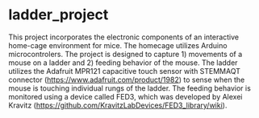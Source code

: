 # ladder_project
This project incorporates the electronic components of an interactive home-cage environment for mice. The homecage utilizes Arduino microcontrolers.
The project is designed to capture 1) movements of a mouse on a ladder and 2) feeding behavior of the mouse.
The ladder utilizes the Adafruit MPR121 capacitive touch sensor with STEMMAQT connector (https://www.adafruit.com/product/1982) to sense when the mouse is touching individual rungs of the ladder.
The feeding behavior is monitored using a device called FED3, which was developed by Alexei Kravitz (https://github.com/KravitzLabDevices/FED3_library/wiki).
